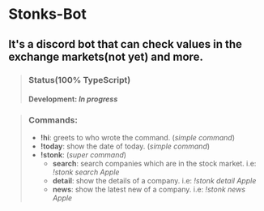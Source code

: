 # Stonks-Bot

## It's a discord bot that can check values in the exchange markets(not yet) and more.

> ### Status(**100% TypeScript**)
>
> #### Development: _In progress_

> ### Commands:
>
> - **!hi**: greets to who wrote the command. (_simple command_)
> - **!today**: show the date of today. (_simple command_)
> - **!stonk**: (_super command_)
>   - **search**: search companies which are in the stock market. i.e: _!stonk search Apple_
>   - **detail**: show the details of a company. i.e: _!stonk detail Apple_
>   - **news**: show the latest new of a company. i.e: _!stonk news Apple_
